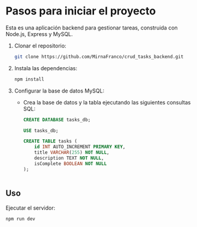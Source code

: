 # Pasos para iniciar el proyecto

Esta es una aplicación backend para gestionar tareas, construida con Node.js, Express y MySQL.


1. Clonar el repositorio:
    ```bash
    git clone https://github.com/MirnaFranco/crud_tasks_backend.git
    
    ```

2. Instala las dependencias:
    ```bash
    npm install
    ```

3. Configurar la base de datos MySQL:

    - Crea la base de datos y la tabla ejecutando las siguientes consultas SQL:
        ```sql
        CREATE DATABASE tasks_db;

        USE tasks_db;

        CREATE TABLE tasks (
            id INT AUTO_INCREMENT PRIMARY KEY,
            title VARCHAR(255) NOT NULL,
            description TEXT NOT NULL,
            isComplete BOOLEAN NOT NULL
        );

    

## Uso

 Ejecutar el servidor:
```
npm run dev
```
